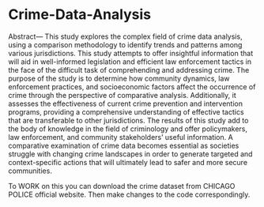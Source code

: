 # Crime-Data-Analysis


Abstract— This study explores the complex field of crime data analysis, using a comparison methodology to identify trends and patterns among various jurisdictions. 
This study attempts to offer insightful information that will aid in well-informed legislation and efficient law enforcement tactics in the face of the difficult task of comprehending and addressing crime. 
The purpose of the study is to determine how community dynamics, law enforcement practices, and socioeconomic factors affect the occurrence of crime through the perspective of comparative analysis. 
Additionally, it assesses the effectiveness of current crime prevention and intervention programs, providing a comprehensive understanding of effective tactics that are transferable to other jurisdictions. 
The results of this study add to the body of knowledge in the field of criminology and offer policymakers, law enforcement, and community stakeholders’ useful information. 
A comparative examination of crime data becomes essential as societies struggle with changing crime landscapes in order to generate targeted and context-specific actions that will ultimately lead to safer and more secure communities.



To WORK on this you can download the crime dataset from CHICAGO POLICE official website. Then make changes to the code correspondingly.
